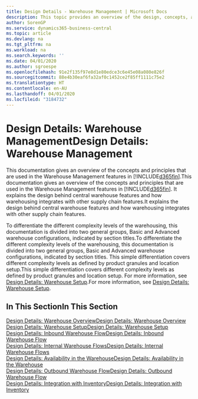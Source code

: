 ```yaml
---
title: Design Details - Warehouse Management | Microsoft Docs
description: This topic provides an overview of the design, concepts, and principles behind the Warehouse Management features in Business Central.
author: SorenGP
ms.service: dynamics365-business-central
ms.topic: article
ms.devlang: na
ms.tgt_pltfrm: na
ms.workload: na
ms.search.keywords: ''
ms.date: 04/01/2020
ms.author: sgroespe
ms.openlocfilehash: 91e2f135f97e8d1e80edce3c6e45e08a080e826f
ms.sourcegitcommit: 88e4b30eaf6fa32af0c1452ce2f85ff1111c75e2
ms.translationtype: HT
ms.contentlocale: en-AU
ms.lasthandoff: 04/01/2020
ms.locfileid: "3184732"
---
```

# <a name="design-details-warehouse-management"></a><span data-ttu-id="20654-103">Design Details: Warehouse Management</span><span class="sxs-lookup"><span data-stu-id="20654-103">Design Details: Warehouse Management</span></span>
<span data-ttu-id="20654-104">This documentation gives an overview of the concepts and principles that are used in the Warehouse Management features in [!INCLUDE[d365fin](includes/d365fin_md.md)].</span><span class="sxs-lookup"><span data-stu-id="20654-104">This documentation gives an overview of the concepts and principles that are used in the Warehouse Management features in [!INCLUDE[d365fin](includes/d365fin_md.md)].</span></span> <span data-ttu-id="20654-105">It explains the design behind central warehouse features and how warehousing integrates with other supply chain features.</span><span class="sxs-lookup"><span data-stu-id="20654-105">It explains the design behind central warehouse features and how warehousing integrates with other supply chain features.</span></span>  

<span data-ttu-id="20654-106">To differentiate the different complexity levels of the warehousing, this documentation is divided into two general groups, Basic and Advanced warehouse configurations, indicated by section titles.</span><span class="sxs-lookup"><span data-stu-id="20654-106">To differentiate the different complexity levels of the warehousing, this documentation is divided into two general groups, Basic and Advanced warehouse configurations, indicated by section titles.</span></span> <span data-ttu-id="20654-107">This simple differentiation covers different complexity levels as defined by product granules and location setup.</span><span class="sxs-lookup"><span data-stu-id="20654-107">This simple differentiation covers different complexity levels as defined by product granules and location setup.</span></span> <span data-ttu-id="20654-108">For more information, see [Design Details: Warehouse Setup](design-details-warehouse-setup.md).</span><span class="sxs-lookup"><span data-stu-id="20654-108">For more information, see [Design Details: Warehouse Setup](design-details-warehouse-setup.md).</span></span>  

## <a name="in-this-section"></a><span data-ttu-id="20654-109">In This Section</span><span class="sxs-lookup"><span data-stu-id="20654-109">In This Section</span></span>  
[<span data-ttu-id="20654-110">Design Details: Warehouse Overview</span><span class="sxs-lookup"><span data-stu-id="20654-110">Design Details: Warehouse Overview</span></span>](design-details-warehouse-overview.md)  
[<span data-ttu-id="20654-111">Design Details: Warehouse Setup</span><span class="sxs-lookup"><span data-stu-id="20654-111">Design Details: Warehouse Setup</span></span>](design-details-warehouse-setup.md)  
[<span data-ttu-id="20654-112">Design Details: Inbound Warehouse Flow</span><span class="sxs-lookup"><span data-stu-id="20654-112">Design Details: Inbound Warehouse Flow</span></span>](design-details-inbound-warehouse-flow.md)  
[<span data-ttu-id="20654-113">Design Details: Internal Warehouse Flows</span><span class="sxs-lookup"><span data-stu-id="20654-113">Design Details: Internal Warehouse Flows</span></span>](design-details-internal-warehouse-flows.md)  
[<span data-ttu-id="20654-114">Design Details: Availability in the Warehouse</span><span class="sxs-lookup"><span data-stu-id="20654-114">Design Details: Availability in the Warehouse</span></span>](design-details-availability-in-the-warehouse.md)  
[<span data-ttu-id="20654-115">Design Details: Outbound Warehouse Flow</span><span class="sxs-lookup"><span data-stu-id="20654-115">Design Details: Outbound Warehouse Flow</span></span>](design-details-outbound-warehouse-flow.md)  
[<span data-ttu-id="20654-116">Design Details: Integration with Inventory</span><span class="sxs-lookup"><span data-stu-id="20654-116">Design Details: Integration with Inventory</span></span>](design-details-integration-with-inventory.md)
